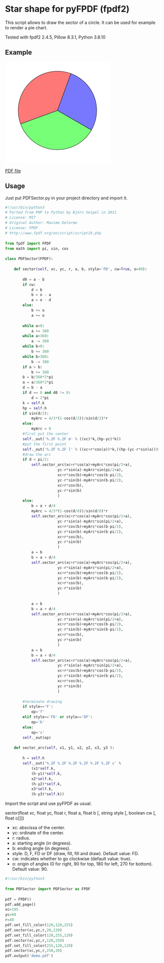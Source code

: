 # Star shape for pyFPDF (fpdf2)
This script allows to draw the sector of a circle. It can be used for example to render a pie chart.

Tested with fpdf2 2.4.5, Pillow 8.3.1, Python 3.8.10

## Example

![Transparent text, images and drawings in pyFPDF](https://raw.githubusercontent.com/digidigital/Extensions-and-Scripts-for-pyFPDF-fpdf2/main/sector/demo.jpg)

[PDF file](https://raw.githubusercontent.com/digidigital/Extensions-and-Scripts-for-pyFPDF-fpdf2/main/sector/demo.pdf)

## Usage

Just put PDFSector.py in your project directory and import it.

```python
#!/usr/bin/python3
# Ported from PHP to Python by Björn Seipel in 2021
# License: MIT
# Original Author: Maxime Delorme
# License: FPDF 
# http://www.fpdf.org/en/script/script19.php

from fpdf import FPDF
from math import pi, sin, cos

class PDFSector(FPDF):

    def sector(self, xc, yc, r, a, b, style='FD', cw=True, o=90):
    
        d0 = a - b
        if cw:
            d = b
            b = o - a
            a = o - d
        else:
            b += o
            a += o
        
        while a<0:
            a += 360
        while a>360:
            a -= 360
        while b<0:
            b += 360
        while b>360:
            b -= 360
        if a > b:
            b += 360
        b = b/360*2*pi
        a = a/360*2*pi
        d = b - a
        if d == 0 and d0 != 0:
            d = 2*pi
        k = self.k
        hp = self.h
        if sin(d/2):
            myArc = 4/3*(1-cos(d/2))/sin(d/2)*r
        else:
            myArc = 0
        #first put the center
        self._out('%.2F %.2F m' % ((xc)*k,(hp-yc)*k))
        #put the first point
        self._out('%.2F %.2F l' % ((xc+r*cos(a))*k,((hp-(yc-r*sin(a)))*k)))
        #draw the arc
        if d < pi/2:
            self.sector_arc(xc+r*cos(a)+myArc*cos(pi/2+a),
                        yc-r*sin(a)-myArc*sin(pi/2+a),
                        xc+r*cos(b)+myArc*cos(b-pi/2),
                        yc-r*sin(b)-myArc*sin(b-pi/2),
                        xc+r*cos(b),
                        yc-r*sin(b)
                        )
        else:
            b = a + d/4
            myArc = 4/3*(1-cos(d/8))/sin(d/8)*r
            self.sector_arc(xc+r*cos(a)+myArc*cos(pi/2+a),
                        yc-r*sin(a)-myArc*sin(pi/2+a),
                        xc+r*cos(b)+myArc*cos(b-pi/2),
                        yc-r*sin(b)-myArc*sin(b-pi/2),
                        xc+r*cos(b),
                        yc-r*sin(b)
                        )
            a = b
            b = a + d/4
            self.sector_arc(xc+r*cos(a)+myArc*cos(pi/2+a),
                        yc-r*sin(a)-myArc*sin(pi/2+a),
                        xc+r*cos(b)+myArc*cos(b-pi/2),
                        yc-r*sin(b)-myArc*sin(b-pi/2),
                        xc+r*cos(b),
                        yc-r*sin(b)
                        )
           
            a = b
            b = a + d/4
            self.sector_arc(xc+r*cos(a)+myArc*cos(pi/2+a),
                        yc-r*sin(a)-myArc*sin(pi/2+a),
                        xc+r*cos(b)+myArc*cos(b-pi/2),
                        yc-r*sin(b)-myArc*sin(b-pi/2),
                        xc+r*cos(b),
                        yc-r*sin(b)
                        )
            a = b
            b = a + d/4
            self.sector_arc(xc+r*cos(a)+myArc*cos(pi/2+a),
                        yc-r*sin(a)-myArc*sin(pi/2+a),
                        xc+r*cos(b)+myArc*cos(b-pi/2),
                        yc-r*sin(b)-myArc*sin(b-pi/2),
                        xc+r*cos(b),
                        yc-r*sin(b)
                        )
        
        #terminate drawing
        if style=='F':
            op='f'
        elif style=='FD' or style=='DF':
            op='b'
        else:
            op='s'
        self._out(op)
    
    def sector_arc(self, x1, y1, x2, y2, x3, y3 ):
    
        h = self.h
        self._out('%.2F %.2F %.2F %.2F %.2F %.2F c' %
            (x1*self.k,
            (h-y1)*self.k,
            x2*self.k,
            (h-y2)*self.k,
            x3*self.k,
            (h-y3)*self.k))
```

Import the script and use pyFPDF as usual.

sector(float xc, float yc, float r, float a, float b [, string style [, boolean cw [, float o]]])
* xc: abscissa of the center.
* yc: ordinate of the center.
* r: radius.
* a: starting angle (in degrees).
* b: ending angle (in degrees).
* style: D, F, FD or DF (draw, fill, fill and draw). Default value: FD.
* cw: indicates whether to go clockwise (default value: true).
* o: origin of angles (0 for right, 90 for top, 180 for left, 270 for bottom). Default value: 90.

```python
#!/usr/bin/python3

from PDFSector import PDFSector as FPDF

pdf = FPDF()
pdf.add_page()
xc=105
yc=60
r=40
pdf.set_fill_color(120,120,255)
pdf.sector(xc,yc,r,20,120)
pdf.set_fill_color(120,255,120)
pdf.sector(xc,yc,r,120,250)
pdf.set_fill_color(255,120,120)
pdf.sector(xc,yc,r,250,20)
pdf.output('demo.pdf')
```




